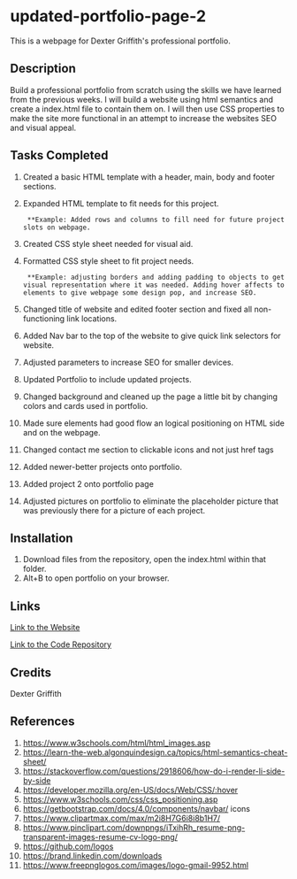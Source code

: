 # updated-portfolio-page-2

This is a webpage for Dexter Griffith's professional portfolio.

## Description

Build a professional portfolio from scratch using the skills we have learned from the previous weeks. I will build a website using html semantics and create a index.html file to contain them on. I will then use CSS properties to make the site more functional in an attempt to increase the websites SEO and visual appeal. 

## Tasks Completed 

1. Created a basic HTML template with a header, main, body and footer sections. 
2. Expanded HTML template to fit needs for this project. 

        **Example: Added rows and columns to fill need for future project slots on webpage.
3. Created CSS style sheet needed for visual aid. 
4. Formatted CSS style sheet to fit project needs.

        **Example: adjusting borders and adding padding to objects to get visual representation where it was needed. Adding hover affects to elements to give webpage some design pop, and increase SEO. 
5. Changed title of website and edited footer section and fixed all non-functioning link locations. 
6. Added Nav bar to the top of the website to give quick link selectors for website. 
7. Adjusted parameters to increase SEO for smaller devices. 
8. Updated Portfolio to include updated projects.
9. Changed background and cleaned up the page a little bit by changing colors and cards used in portfolio.
10. Made sure elements had good flow an logical positioning on HTML side and on the webpage.   
11. Changed contact me section to clickable icons and not just href tags 
12. Added newer-better projects onto portfolio. 
13. Added project 2 onto portfolio page
14. Adjusted pictures on portfolio to eliminate the placeholder picture that was previously there for a picture of each project. 

## Installation 

1. Download files from the repository, open the index.html within that folder. 
2. Alt+B to open portfolio on your browser.

## Links 

[Link to the Website](https://dexterlgriffith.github.io/updated-portfolio-page-2/)

[Link to the Code Repository](https://github.com/DexterLGriffith/updated-portfolio-page-2)


## Credits 

Dexter Griffith

## References 

1. https://www.w3schools.com/html/html_images.asp
2. https://learn-the-web.algonquindesign.ca/topics/html-semantics-cheat-sheet/
3. https://stackoverflow.com/questions/2918606/how-do-i-render-li-side-by-side
4. https://developer.mozilla.org/en-US/docs/Web/CSS/:hover
5. https://www.w3schools.com/css/css_positioning.asp
6. https://getbootstrap.com/docs/4.0/components/navbar/
icons 
7. https://www.clipartmax.com/max/m2i8H7G6i8i8b1H7/
8. https://www.pinclipart.com/downpngs/iTxihRh_resume-png-transparent-images-resume-cv-logo-png/
9. https://github.com/logos
10. https://brand.linkedin.com/downloads
11. https://www.freepnglogos.com/images/logo-gmail-9952.html


